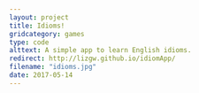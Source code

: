 ```yaml
---
layout: project
title: Idioms!
gridcategory: games
type: code
alttext: A simple app to learn English idioms.
redirect: http://lizgw.github.io/idiomApp/
filename: "idioms.jpg"
date: 2017-05-14
---
```

